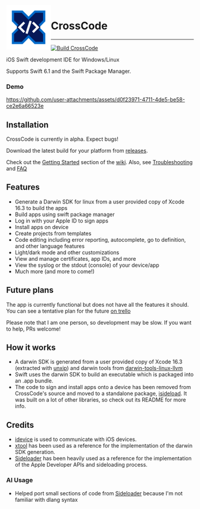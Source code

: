 <img align="left" width="120" height="120" src="/logo.png">

<div id="user-content-toc">
  <ul style="list-style: none;">
    <summary>
      <h1>CrossCode</h1>
    </summary>
  </ul>
</div>

---

[![Build CrossCode](https://github.com/nab138/CrossCode/actions/workflows/build.yml/badge.svg)](https://github.com/nab138/CrossCode/actions/workflows/build.yml)

iOS Swift development IDE for Windows/Linux

Supports Swift 6.1 and the Swift Package Manager.

### Demo

https://github.com/user-attachments/assets/d0f23971-4711-4de5-be58-ce2e6a66523e

## Installation

CrossCode is currently in alpha. Expect bugs!

Download the latest build for your platform from [releases](https://github.com/nab138/CrossCode/releases/latest).

Check out the [Getting Started](https://github.com/nab138/CrossCode/wiki#getting-started) section of the [wiki](https://github.com/nab138/CrossCode/wiki). Also, see [Troubleshooting](https://github.com/nab138/CrossCode/wiki/Troubleshooting) and [FAQ](https://github.com/nab138/CrossCode/wiki/FAQ)

## Features

- Generate a Darwin SDK for linux from a user provided copy of Xcode 16.3 to build the apps
- Build apps using swift package manager
- Log in with your Apple ID to sign apps
- Install apps on device
- Create projects from templates
- Code editing including error reporting, autocomplete, go to definition, and other language features
- Light/dark mode and other customizations
- View and manage certificates, app IDs, and more
- View the syslog or the stdout (console) of your device/app
- Much more (and more to come!)

## Future plans

The app is currently functional but does not have all the features it should. You can see a tentative plan for the future [on trello](https://trello.com/b/QYQFfOvm/ycode)

Please note that I am one person, so development may be slow. If you want to help, PRs welcome!

## How it works

- A darwin SDK is generated from a user provided copy of Xcode 16.3 (extracted with [unxip](https://github.com/saagarjha/unxip)) and darwin tools from [darwin-tools-linux-llvm](https://github.com/xtool-org/darwin-tools-linux-llvm)
- Swift uses the darwin SDK to build an executable which is packaged into an .app bundle.
- The code to sign and install apps onto a device has been removed from CrossCode's source and moved to a standalone package, [isideload](https://github.com/nab138/isideload). It was built on a lot of other libraries, so check out its README for more info.

## Credits

- [idevice](https://github.com/jkcoxson/idevice) is used to communicate with iOS devices.
- [xtool](https://xtool.sh) has been used as a reference for the implementation of the darwin SDK generation.
- [Sideloader](https://github.com/Dadoum/Sideloader) has been heavily used as a reference for the implementation of the Apple Developer APIs and sideloading process.

### AI Usage

- Helped port small sections of code from [Sideloader](https://github.com/Dadoum/Sideloader) because I'm not familiar with dlang syntax
